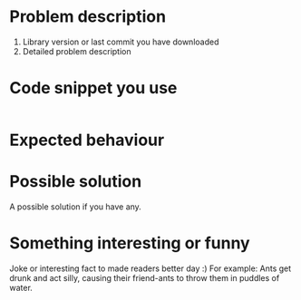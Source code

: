 # Problem description

1. Library version or last commit you have downloaded
2. Detailed problem description

# Code snippet you use

```php

```

# Expected behaviour

# Possible solution

A possible solution if you have any.

# Something interesting or funny

Joke or interesting fact to made readers better day :) For example: Ants get drunk and act silly, causing their friend-ants to throw them in puddles of water.
